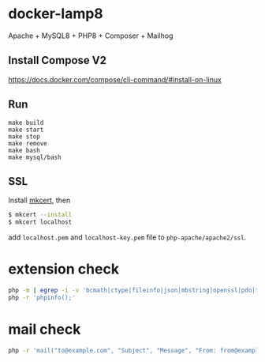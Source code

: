 # docker-lamp8

Apache + MySQL8 + PHP8 + Composer + Mailhog

## Install Compose V2

https://docs.docker.com/compose/cli-command/#install-on-linux

## Run

```
make build
make start
make stop
make remove
make bash
make mysql/bash
```

## SSL

Install [mkcert](https://github.com/FiloSottile/mkcert), then

```sh
$ mkcert --install
$ mkcert localhost
```

add `localhost.pem` and `localhost-key.pem` file to `php-apache/apache2/ssl`.

# extension check

```sh
php -m | egrep -i -v 'bcmath|ctype|fileinfo|json|mbstring|openssl|pdo|tokenizer|xml'
php -r 'phpinfo();'
```

# mail check

```sh
php -r 'mail("to@example.com", "Subject", "Message", "From: from@example.com");'
```
